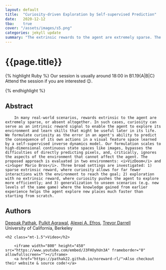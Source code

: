 ```yaml
---
layout: default
title:  "Curiosity-driven Exploration by Self-supervised Prediction"
date:   2020-12-12
tba:	true
cover: "/assets/images/s5.png"
categories: jekyll update
summary: "The extrinsic rewards to the agent are extremely sparse. The authors of this paper turn to curiosity as instrisic reward signal and introduce the Intrinsic Curiosity Module (ICM)."
---
```


<div class="container mb-0.5 block shadowed">
  <h1 class="mt-1.5">{{page.title}}</h1>

{% highlight Ruby %}
Our session is usually around 18:00 in B1.19{A|B|C}
Attend the session if you are interested 😉.

{% endhighlight %}
  <h2 class="mt-1.5">Abstract</h2>

        In many real-world scenarios, rewards extrinsic to the agent are extremely sparse, or absent altogether. In such cases, curiosity can serve as an intrinsic reward signal to enable the agent to explore its environment and learn skills that might be useful later in its life. We formulate curiosity as the error in an agent's ability to predict the consequence of its own actions in a visual feature space learned by a self-supervised inverse dynamics model. Our formulation scales to high-dimensional continuous state spaces like images, bypasses the difficulties of directly predicting pixels, and, critically, ignores the aspects of the environment that cannot affect the agent. The proposed approach is evaluated in two environments: <i>VizDoom</i> and <i>Super Mario Bros</i>. Three broad settings are investigated: 1) sparse extrinsic reward, where curiosity allows for far fewer interactions with the environment to reach the goal; 2) exploration with no extrinsic reward, where curiosity pushes the agent to explore more efficiently; and 3) generalization to unseen scenarios (e.g. new levels of the same game) where the knowledge gained from earlier experience helps the agent explore new places much faster than starting from scratch.

  <h2 class="mt-1.5">Authors</h2>
		<a href="https://people.eecs.berkeley.edu/~pathak/" target="_blank">Deepak Pathak</a>,
		<a href="https://people.eecs.berkeley.edu/~pulkitag/" target="_blank">Pulkit Agrawal</a>,
		<a href="https://people.eecs.berkeley.edu/~efros/" target="_blank">Alexei A. Efros</a>,
		<a href="https://people.eecs.berkeley.edu/~trevor/" target="_blank">Trevor Darrell</a><br>
	University of California, Berkeley

  	<h2 class="mt-1.5">Video</h2>

        <iframe width="800" height="450" src="https://www.youtube.com/embed/J3FHOyhUn3A" frameborder="0" allowfullscreen=""></iframe>
        <a href="https://pathak22.github.io/noreward-rl/">Also checkout their website & source code!</a>


</div>
